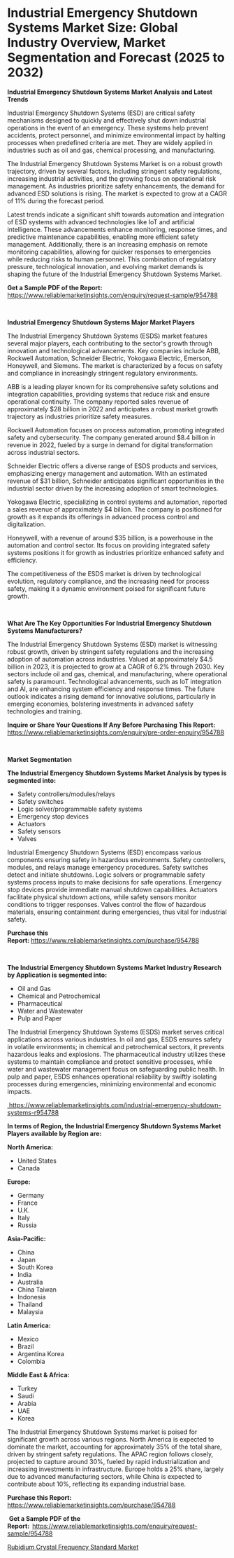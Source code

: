 <p><h1>Industrial Emergency Shutdown Systems Market Size: Global Industry Overview, Market Segmentation and Forecast (2025 to 2032)</h1></p><p><strong>Industrial Emergency Shutdown Systems Market Analysis and Latest Trends</strong></p>
<p><p>Industrial Emergency Shutdown Systems (ESD) are critical safety mechanisms designed to quickly and effectively shut down industrial operations in the event of an emergency. These systems help prevent accidents, protect personnel, and minimize environmental impact by halting processes when predefined criteria are met. They are widely applied in industries such as oil and gas, chemical processing, and manufacturing.</p><p>The Industrial Emergency Shutdown Systems Market is on a robust growth trajectory, driven by several factors, including stringent safety regulations, increasing industrial activities, and the growing focus on operational risk management. As industries prioritize safety enhancements, the demand for advanced ESD solutions is rising. The market is expected to grow at a CAGR of 11% during the forecast period.</p><p>Latest trends indicate a significant shift towards automation and integration of ESD systems with advanced technologies like IoT and artificial intelligence. These advancements enhance monitoring, response times, and predictive maintenance capabilities, enabling more efficient safety management. Additionally, there is an increasing emphasis on remote monitoring capabilities, allowing for quicker responses to emergencies while reducing risks to human personnel. This combination of regulatory pressure, technological innovation, and evolving market demands is shaping the future of the Industrial Emergency Shutdown Systems Market.</p></p>
<p><strong>Get a Sample PDF of the Report:&nbsp;</strong> <a href="https://www.reliablemarketinsights.com/enquiry/request-sample/954788?utm_campaign=3196&utm_medium=2&utm_source=Github&utm_content=ia&utm_term=07032025&utm_id=industrial-emergency-shutdown-systems">https://www.reliablemarketinsights.com/enquiry/request-sample/954788</a></p>
<p>&nbsp;</p>
<p><strong>Industrial Emergency Shutdown Systems Major Market Players</strong></p>
<p><p>The Industrial Emergency Shutdown Systems (ESDS) market features several major players, each contributing to the sector's growth through innovation and technological advancements. Key companies include ABB, Rockwell Automation, Schneider Electric, Yokogawa Electric, Emerson, Honeywell, and Siemens. The market is characterized by a focus on safety and compliance in increasingly stringent regulatory environments.</p><p>ABB is a leading player known for its comprehensive safety solutions and integration capabilities, providing systems that reduce risk and ensure operational continuity. The company reported sales revenue of approximately $28 billion in 2022 and anticipates a robust market growth trajectory as industries prioritize safety measures.</p><p>Rockwell Automation focuses on process automation, promoting integrated safety and cybersecurity. The company generated around $8.4 billion in revenue in 2022, fueled by a surge in demand for digital transformation across industrial sectors.</p><p>Schneider Electric offers a diverse range of ESDS products and services, emphasizing energy management and automation. With an estimated revenue of $31 billion, Schneider anticipates significant opportunities in the industrial sector driven by the increasing adoption of smart technologies.</p><p>Yokogawa Electric, specializing in control systems and automation, reported a sales revenue of approximately $4 billion. The company is positioned for growth as it expands its offerings in advanced process control and digitalization.</p><p>Honeywell, with a revenue of around $35 billion, is a powerhouse in the automation and control sector. Its focus on providing integrated safety systems positions it for growth as industries prioritize enhanced safety and efficiency.</p><p>The competitiveness of the ESDS market is driven by technological evolution, regulatory compliance, and the increasing need for process safety, making it a dynamic environment poised for significant future growth.</p></p>
<p>&nbsp;</p>
<p><strong>What Are The Key Opportunities For Industrial Emergency Shutdown Systems Manufacturers?</strong></p>
<p><p>The Industrial Emergency Shutdown Systems (ESD) market is witnessing robust growth, driven by stringent safety regulations and the increasing adoption of automation across industries. Valued at approximately $4.5 billion in 2023, it is projected to grow at a CAGR of 6.2% through 2030. Key sectors include oil and gas, chemical, and manufacturing, where operational safety is paramount. Technological advancements, such as IoT integration and AI, are enhancing system efficiency and response times. The future outlook indicates a rising demand for innovative solutions, particularly in emerging economies, bolstering investments in advanced safety technologies and training.</p></p>
<p><strong>Inquire or Share Your Questions If Any Before Purchasing This Report:</strong> <a href="https://www.reliablemarketinsights.com/enquiry/pre-order-enquiry/954788?utm_campaign=3196&utm_medium=2&utm_source=Github&utm_content=ia&utm_term=07032025&utm_id=industrial-emergency-shutdown-systems">https://www.reliablemarketinsights.com/enquiry/pre-order-enquiry/954788</a></p>
<p>&nbsp;</p>
<p><strong>Market Segmentation</strong></p>
<p><strong>The Industrial Emergency Shutdown Systems Market Analysis by types is segmented into:</strong></p>
<p><ul><li>Safety controllers/modules/relays</li><li>Safety switches</li><li>Logic solver/programmable safety systems</li><li>Emergency stop devices</li><li>Actuators</li><li>Safety sensors</li><li>Valves</li></ul></p>
<p><p>Industrial Emergency Shutdown Systems (ESD) encompass various components ensuring safety in hazardous environments. Safety controllers, modules, and relays manage emergency procedures. Safety switches detect and initiate shutdowns. Logic solvers or programmable safety systems process inputs to make decisions for safe operations. Emergency stop devices provide immediate manual shutdown capabilities. Actuators facilitate physical shutdown actions, while safety sensors monitor conditions to trigger responses. Valves control the flow of hazardous materials, ensuring containment during emergencies, thus vital for industrial safety.</p></p>
<p><strong>Purchase this Report:&nbsp;</strong><a href="https://www.reliablemarketinsights.com/purchase/954788?utm_campaign=3196&utm_medium=2&utm_source=Github&utm_content=ia&utm_term=07032025&utm_id=industrial-emergency-shutdown-systems">https://www.reliablemarketinsights.com/purchase/954788</a></p>
<p>&nbsp;</p>
<p><strong>The Industrial Emergency Shutdown Systems Market Industry Research by Application is segmented into:</strong></p>
<p><ul><li>Oil and Gas</li><li>Chemical and Petrochemical</li><li>Pharmaceutical</li><li>Water and Wastewater</li><li>Pulp and Paper</li></ul></p>
<p><p>The Industrial Emergency Shutdown Systems (ESDS) market serves critical applications across various industries. In oil and gas, ESDS ensures safety in volatile environments; in chemical and petrochemical sectors, it prevents hazardous leaks and explosions. The pharmaceutical industry utilizes these systems to maintain compliance and protect sensitive processes, while water and wastewater management focus on safeguarding public health. In pulp and paper, ESDS enhances operational reliability by swiftly isolating processes during emergencies, minimizing environmental and economic impacts.</p></p>
<p><a href="https://www.reliablemarketinsights.com/industrial-emergency-shutdown-systems-r954788?utm_campaign=3196&utm_medium=2&utm_source=Github&utm_content=ia&utm_term=07032025&utm_id=industrial-emergency-shutdown-systems">&nbsp;https://www.reliablemarketinsights.com/industrial-emergency-shutdown-systems-r954788</a></p>
<p><strong>In terms of Region, the Industrial Emergency Shutdown Systems Market Players available by Region are:</strong></p>
<p>
    <p> <strong> North America: </strong>
        <ul>
            <li>United States</li>
            <li>Canada</li>
        </ul>
        </p> 
    <p> <strong> Europe: </strong>
        <ul>
            <li>Germany</li>
            <li>France</li>
            <li>U.K.</li>
            <li>Italy</li>
            <li>Russia</li>
        </ul>
        </p> 
    <p> <strong> Asia-Pacific: </strong>
        <ul>
            <li>China</li>
            <li>Japan</li>
            <li>South Korea</li>
            <li>India</li>
            <li>Australia</li>
            <li>China Taiwan</li>
            <li>Indonesia</li>
            <li>Thailand</li>
            <li>Malaysia</li>
        </ul>
        </p> 
    <p> <strong> Latin America: </strong>
        <ul>
            <li>Mexico</li>
            <li>Brazil</li>
            <li>Argentina Korea</li>
            <li>Colombia</li>
        </ul>
        </p> 
    <p> <strong> Middle East & Africa: </strong>
        <ul>
            <li>Turkey</li>
            <li>Saudi</li>
            <li>Arabia</li>
            <li>UAE</li>
            <li>Korea</li>
        </ul>
    </p>
    </p>
<p><p>The Industrial Emergency Shutdown Systems market is poised for significant growth across various regions. North America is expected to dominate the market, accounting for approximately 35% of the total share, driven by stringent safety regulations. The APAC region follows closely, projected to capture around 30%, fueled by rapid industrialization and increasing investments in infrastructure. Europe holds a 25% share, largely due to advanced manufacturing sectors, while China is expected to contribute about 10%, reflecting its expanding industrial base.</p></p>
<p><strong>Purchase this Report: </strong><a href="https://www.reliablemarketinsights.com/purchase/954788?utm_campaign=3196&utm_medium=2&utm_source=Github&utm_content=ia&utm_term=07032025&utm_id=industrial-emergency-shutdown-systems">https://www.reliablemarketinsights.com/purchase/954788</a></p>
<p>&nbsp;<strong>Get a Sample PDF of the Report:&nbsp;&nbsp;</strong><a href="https://www.reliablemarketinsights.com/enquiry/request-sample/954788?utm_campaign=3196&utm_medium=2&utm_source=Github&utm_content=ia&utm_term=07032025&utm_id=industrial-emergency-shutdown-systems">https://www.reliablemarketinsights.com/enquiry/request-sample/954788</a></p>
<p><strong></strong></p>
<p><p><a href="https://github.com/beroxiluwaya/Market-Research-Report-List-1/blob/main/rubidium-crystal-frequency-standard-market.md?utm_campaign=3196&utm_medium=2&utm_source=Github&utm_content=ia&utm_term=07032025&utm_id=industrial-emergency-shutdown-systems">Rubidium Crystal Frequency Standard Market</a></p></p>